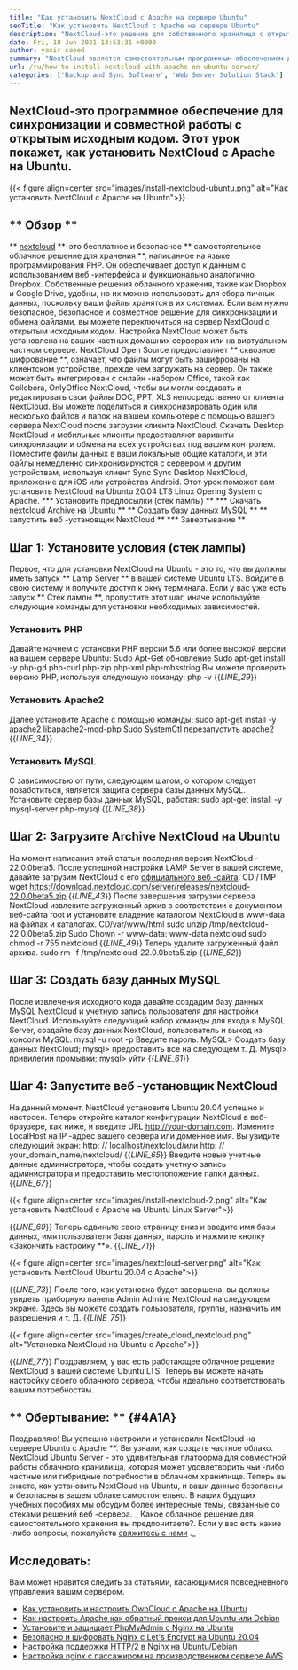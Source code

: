 ```yaml
---
title: "Как установить NextCloud с Apache на сервере Ubuntu" 
seoTitle: "Как установить NextCloud с Apache на сервере Ubuntu" 
description: "NextCloud-это решение для собственного хранилища с открытым исходным кодом, написанное в PHP. Эта статья покажет, как установить NextCloud с Apache на Ubuntu." 
date: Fri, 18 Jun 2021 13:53:31 +0000
author: yasir saeed
summary: "NextCloud является самостоятельным программным обеспечением для синхронизации и совместной работы с открытым исходным кодом. Этот урок покажет, как установить NextCloud с Apache на Ubuntu." 
url: /ru/how-to-install-nextcloud-with-apache-on-ubuntu-server/
categories: ['Backup and Sync Software', 'Web Server Solution Stack']
---
```


## NextCloud-это программное обеспечение для синхронизации и совместной работы с открытым исходным кодом. Этот урок покажет, как установить NextCloud с Apache на Ubuntu.

{{< figure align=center src="images/install-nextcloud-ubuntu.png" alt="Как установить NextCloud с Apache на Ubuntn">}}


## ** Обзор **
** [nextcloud][1] **-это бесплатное и безопасное ** самостоятельное облачное решение для хранения **, написанное на языке программирования PHP. Он обеспечивает доступ к данным с использованием веб -интерфейса и функционально аналогично Dropbox. Собственные решения облачного хранения, такие как Dropbox и Google Drive, удобны, но их можно использовать для сбора личных данных, поскольку ваши файлы хранятся в их системах. Если вам нужно безопасное, безопасное и совместное решение для синхронизации и обмена файлами, вы можете переключиться на сервер NextCloud с открытым исходным кодом. Настройка NextCloud может быть установлена ​​на ваших частных домашних серверах или на виртуальном частном сервере.
NextCloud Open Source предоставляет ** сквозное шифрование **, означает, что файлы могут быть зашифрованы на клиентском устройстве, прежде чем загружать на сервер. Он также может быть интегрирован с онлайн -набором Office, такой как Collobora, OnlyOffice NextCloud, чтобы вы могли создавать и редактировать свои файлы DOC, PPT, XLS непосредственно от клиента NextCloud. Вы можете поделиться и синхронизировать один или несколько файлов и папок на вашем компьютере с помощью вашего сервера NextCloud после загрузки клиента NextCloud. Скачать Desktop NextCloud и мобильные клиенты предоставляют варианты синхронизации и обмена на всех устройствах под вашим контролем. Поместите файлы данных в ваши локальные общие каталоги, и эти файлы немедленно синхронизируются с сервером и другим устройствам, используя клиент Sync Sync Desktop NextCloud, приложение для iOS или устройства Android.
Этот урок поможет вам установить NextCloud на Ubuntu 20.04 LTS Linux Opering System с Apache.
  *** Установить предпосылки (стек лампы) **
  *** Скачать nextcloud Archive на Ubuntu **
  ** Создать базу данных MySQL **
  ** запустить веб -установщик NextCloud **
  *** Завертывание **

## Шаг 1: Установите условия (стек лампы)
Первое, что для установки NextCloud на Ubuntu - это то, что вы должны иметь запуск ** Lamp Server ** в вашей системе Ubuntu LTS. Войдите в свою систему и получите доступ к окну терминала. Если у вас уже есть запуск ** Стек лампы **, пропустите этот шаг, иначе используйте следующие команды для установки необходимых зависимостей.

### Установить PHP
Давайте начнем с установки PHP версии 5.6 или более высокой версии на вашем сервере Ubuntu:
Sudo Apt-Get обновление
Sudo apt-get install -y php-gd php-curl php-zip php-xml php-mbsstring
Вы можете проверить версию PHP, используя следующую команду:
php -v
{{_LINE_29_}}

### Установить Apache2
Далее установите Apache с помощью команды:
sudo apt-get install -y apache2 libapache2-mod-php
Sudo SystemCtl перезапустить apache2
{{_LINE_34_}}

### Установить MySQL
С зависимостью от пути, следующим шагом, о котором следует позаботиться, является защита сервера базы данных MySQL. Установите сервер базы данных MySQL, работая:
sudo apt-get install -y mysql-server php-mysql
{{_LINE_38_}}

## Шаг 2: Загрузите Archive NextCloud на Ubuntu
На момент написания этой статьи последняя версия NextCloud - 22.0.0beta5. После успешной настройки LAMP Server в вашей системе, давайте загрузим NextCloud с его [официального веб -сайта][2].
CD /TMP
wget https://download.nextcloud.com/server/releases/nextcloud-22.0.0beta5.zip
{{_LINE_43_}}
После завершения загрузки сервера NextCloud извлеките загруженный архив в соответствии с документом веб-сайта root и установите владение каталогом NextCloud в www-data на файлах и каталогах.
CD/var/www/html
sudo unzip /tmp/nextcloud-22.0.0beta5.zip
Sudo Chown -r www-data: www-data nextcloud
sudo chmod -r 755 nextcloud
{{_LINE_49_}}
Теперь удалите загруженный файл архива.
sudo rm -f /tmp/nextcloud-22.0.0beta5.zip
{{_LINE_52_}}

## Шаг 3: Создать базу данных MySQL
После извлечения исходного кода давайте создадим базу данных MySQL NextCloud и учетную запись пользователя для настройки NextCloud. Используйте следующий набор команды для входа в MySQL Server, создайте базу данных NextCloud, пользователь и выход из консоли MySQL.
mysql -u root -p
Введите пароль:
MySQL> Создать базу данных NextCloud;
mysql> предоставить все на следующем т. Д.
Mysql> привилегии промывки;
mysql> уйти
{{_LINE_61_}}

## Шаг 4: Запустите веб -установщик NextCloud
На данный момент, NextCloud установите Ubuntu 20.04 успешно и настроен. Теперь откройте каталог конфигурации NextCloud в веб-браузере, как ниже, и введите URL http://your-domain.com. Измените LocalHost на IP -адрес вашего сервера или доменное имя. Вы увидите следующий экран:
http: // localhost/nextcloud/или http: // your_domain_name/nextcloud/
{{_LINE_65_}}
Введите новые учетные данные администратора, чтобы создать учетную запись администратора и предоставить местоположение папки данных.
{{_LINE_67_}}

{{< figure align=center src="images/install-nextcloud-2.png" alt="Как установить NextCloud с Apache на Ubuntu Linux Server">}}

{{_LINE_69_}}
Теперь сдвиньте свою страницу вниз и введите имя базы данных, имя пользователя базы данных, пароль и нажмите кнопку «Закончить настройку **».
{{_LINE_71_}}

{{< figure align=center src="images/nextcloud-server.png" alt="Как установить NextCloud Ubuntu 20.04 с Apache">}}

{{_LINE_73_}}
После того, как установка будет завершена, вы должны увидеть приборную панель Admin Admine NextCloud на следующем экране. Здесь вы можете создать пользователя, группы, назначить им разрешения и т. Д.
{{_LINE_75_}}

{{< figure align=center src="images/create_cloud_nextcloud.png" alt="Установка NextCloud на Ubuntu с Apache">}}

{{_LINE_77_}}
Поздравляем, у вас есть работающее облачное решение NextCloud в вашей системе Ubuntu LTS. Теперь вы можете начать настройку своего облачного сервера, чтобы идеально соответствовать вашим потребностям.

## ** Обертывание: ** {#4A1A}
Поздравляю! Вы успешно настроили и установили NextCloud на сервере Ubuntu с Apache **. Вы узнали, как создать частное облако. NextCloud Ubuntu Server - это удивительная платформа для совместной работы облачного хранилища, которая может удовлетворить чьи -либо частные или гибридные потребности в облачном хранилище. Теперь вы знаете, как установить NextCloud на Ubuntu, и ваши данные безопасны и безопасны в вашем облаке самостоятельно. В наших будущих учебных пособиях мы обсудим более интересные темы, связанные со стеками решений веб -сервера.
_ Какое облачное решение для самостоятельного хранения вы предпочитаете?. Если у вас есть какие -либо вопросы, пожалуйста [свяжитесь с нами][3] ._

## Исследовать:
Вам может нравится следить за статьями, касающимися повседневного управления вашим сервером.
  * [Как установить и настроить OwnCloud с Apache на Ubuntu][4]
  * [Как настроить Apache как обратный прокси для Ubuntu или Debian][5]
  * [Установите и защищает PhpMyAdmin с Nginx на Ubuntu][6]
  * [Безопасно и шифровать Nginx с Let's Encrypt на Ubuntu 20.04][7]
  * [Настройка поддержки HTTP/2 в Nginx на Ubuntu/Debian][8]
  * [Настройка nginx с пассажиром на производственном сервере AWS][9]

  
[1]: https://nextcloud.com/
[2]: https://nextcloud.com/install/
[3]: mailto:yasir.saeed@aspose.com
[4]: https://blog.containerize.com/backup-and-sync-software/how-to-install-and-configure-owncloud-with-apache-on-ubuntu/
[5]: https://blog.containerize.com/web-server-solution-stack/how-to-configure-apache-as-a-reverse-proxy-for-ubuntudebian/
[6]: https://blog.containerize.com/web-server-solution-stack/how-to-install-and-secure-phpmyadmin-with-nginx-on-ubuntu/
[7]: https://blog.containerize.com/web-server-solution-stack/how-to-secure-nginx-with-letsencrypt-on-ubuntu-20-04/
[8]: https://blog.containerize.com/web-server-solution-stack/how-to-configure-http2-support-in-nginx-on-ubuntudebian/
[9]: https://blog.containerize.com/web-server-solution-stack/how-to-setup-nginx-with-passenger-on-aws-production-server/
